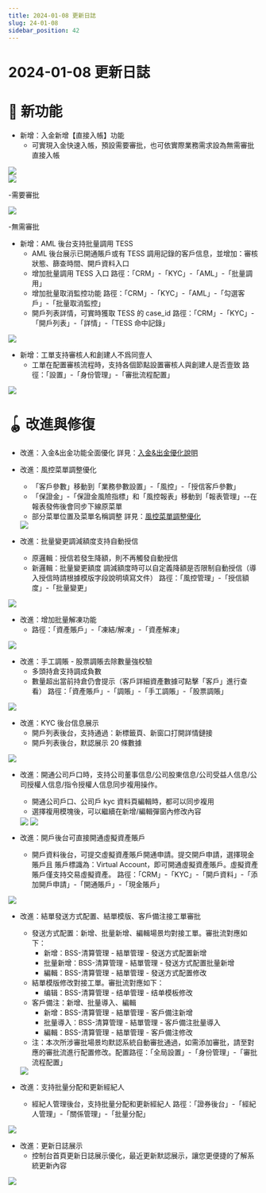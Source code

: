 ```yaml
---
title: 2024-01-08 更新日誌
slug: 24-01-08
sidebar_position: 42
---
```



# 2024-01-08 更新日誌

# 🎉 新功能

- 新增：入金新增【直接入帳】功能
    - 可實現入金快速入帳，預設需要審批，也可依實際業務需求設為無需審批直接入帳

<img src="/assets/OcsIbeOQ8ochAOxKSzXczkemnCE.png" src-width="1280" src-height="619" align="center"/>

<div class="flex gap-3 columns-2" column-size="2">
<div class="w-[49%]" width-ratio="49">
<img src="/assets/A7NEbJnT5oMC1BxlF30cWGemnfe.png" src-width="1280" src-height="631" align="center"/>

<p>-需要審批</p>
</div>
<div class="w-[50%]" width-ratio="50">
<img src="/assets/RXsGbkvceoBd2hxpPEzcntIwneh.png" src-width="1280" src-height="619" align="center"/>

<p>-無需審批</p>
</div>
</div>

- 新增：AML 後台支持批量調用 TESS
    - AML 後台展示已開通賬戶或有 TESS 調用記錄的客戶信息，並增加：審核狀態、篩查時間、開戶資料入口
    - 增加批量調用 TESS 入口
    路徑：「CRM」-「KYC」-「AML」-「批量調用」
    - 增加批量取消監控功能
    路徑：「CRM」-「KYC」-「AML」-「勾選客戶」-「批量取消監控」
    - 開戶列表詳情，可實時獲取 TESS 的 case_id
    路徑：「CRM」-「KYC」-「開戶列表」-「詳情」-「TESS 命中記錄」

<img src="/assets/HDzKbiQu9o9a63xTHeuc2Iqbnpe.png" src-width="970" src-height="1324" align="center"/>

- 新增：工單支持審核人和創建人不爲同壹人
    - 工單在配置審核流程時，支持各個節點設置審核人與創建人是否壹致
    路徑：「設置」-「身份管理」-「審批流程配置」

<img src="/assets/G49lbFxtNo1vzUx31exc1qFMncb.png" src-width="2564" src-height="1058" align="center"/>

# 🪀 改進與修復

- 改進：入金&出金功能全面優化
    詳見：[入金&出金優化說明 ](Vvpkw7jqeitbhjkQVTncStRBn4c) 

- 改進：風控菜單調整優化
    - 「客戶參數」移動到「業務參數設置」-「風控」-「授信客戶參數」
    - 「保證金」-「保證金風險指標」和「風控報表」移動到「報表管理」--在報表發佈後會同步下線原菜單
    - 部分菜單位置及菜單名稱調整
    詳見：[風控菜單調整優化](Ifv0wLOvhifRslkFuvLc0zAvnwe) 
    <img src="/assets/K3fcbq3SPoLfD6xL33icNep5nkI.png" src-width="3766" src-height="1670" align="center"/>

- 改進：批量變更調減額度支持自動授信
    - 原邏輯：授信若發生降額，則不再觸發自動授信
    - 新邏輯：批量變更額度 調減額度時可以自定義降額是否限制自動授信（導入授信時請根據模版字段說明填寫文件）
    路徑：「風控管理」-「授信額度」-「批量變更」

<img src="/assets/Tuy6bkHDOoChpbxuzgqcbPjdnpg.png" src-width="3266" src-height="1102" align="center"/>

- 改進：增加批量解凍功能
    - 路徑：「資產賬戶」-「凍結/解凍」-「資產解凍」

<img src="/assets/VELqbPQi4omJjJxlr6lc4Vj5nSd.png" src-width="3280" src-height="1688" align="center"/>

- 改進：手工調賬 - 股票調賬去除數量強校驗
    - 多頭持倉支持調成負數
    - 數量超出當前持倉仍會提示（客戶詳細資產數據可點擊「客戶」進行查看）
    路徑：「資產賬戶」-「調賬」-「手工調賬」-「股票調賬」

<img src="/assets/NeAwbsXoCocnhVx2gKCcSLJKnoh.png" src-width="3236" src-height="1646" align="center"/>

- 改進：KYC 後台信息展示
    - 開戶列表後台，支持通過：新標籤頁、新窗口打開詳情鏈接
    - 開戶列表後台，默認展示 20 條數據

<img src="/assets/HEokbMAZ4ory2JxqkSJcxRDfnAe.png" src-width="1032" src-height="602" align="center"/>

- 改進：開通公司戶口時，支持公司董事信息/公司股東信息/公司受益人信息/公司授權人信息/指令授權人信息同步複用操作。
    - 開通公司戶口、公司戶 kyc 資料頁編輯時，都可以同步複用
    - 選擇複用模塊後，可以繼續在新增/編輯彈窗內修改內容
    <img src="/assets/Q964bOVNzoKHwMxXO97cba0Bnrg.png" src-width="1914" src-height="1438" align="center"/>
    <img src="/assets/AIrkbZGH6oH0OPxaNnRcCdiynZf.png" src-width="1900" src-height="1446" align="center"/>

- 改進：開戶後台可直接開通虛擬資產賬戶
    - 開戶資料後台，可提交虛擬資產賬戶開通申請。提交開戶申請，選擇現金賬戶且 賬戶標識為：Virtual Account，即可開通虛擬資產賬戶。虛擬資產賬戶僅支持交易虛擬資產。
    路徑：「CRM」-「KYC」-「開戶資料」-「添加開戶申請」-「開通賬戶」-「現金賬戶」

<img src="/assets/QcG4bagXQo8dwoxDEpQcNn0xnWb.png" src-width="1758" src-height="680" align="center"/>

- 改進：結單發送方式配置、結單模版、客戶備注接工單審批
    - 發送方式配置：新增、批量新增、編輯場景均對接工單。審批流對應如下：
        - 新增：BSS-清算管理 - 結單管理 - 發送方式配置新增
        - 批量新增：BSS-清算管理 - 結單管理 - 發送方式配置批量新增
        - 編輯：BSS-清算管理 - 結單管理 - 發送方式配置修改
    - 結單模版修改對接工單。審批流對應如下：
        - 编辑：BSS-清算管理 - 结单管理 - 结单模板修改
    - 客戶備注：新增、批量導入、編輯
        - 新增：BSS-清算管理 - 結單管理 - 客戶備注新增
        - 批量導入：BSS-清算管理 - 結單管理 - 客戶備注批量導入
        - 編輯：BSS-清算管理 - 結單管理 - 客戶備注修改
    - 注：本次所涉審批場景均默認系統自動審批通過，如需添加審批，請至對應的審批流進行配置修改。配置路徑：「全局設置」-「身份管理」-「審批流程配置」
    <img src="/assets/DrofbwzdSojSkWxh4h7ccRlwnJh.png" src-width="3728" src-height="896" align="center"/>

- 改進：支持批量分配和更新經紀人
    - 經紀人管理後台，支持批量分配和更新經紀人
    路徑：「證券後台」-「經紀人管理」-「關係管理」-「批量分配」

<img src="/assets/Jjz2b1ryFoWoDaxjYqgcAiUrnDh.png" src-width="1708" src-height="510" align="center"/>

- 改進：更新日誌展示
    - 控制台首頁更新日誌展示優化，最近更新默認展示，讓您更便捷的了解系統更新內容

<img src="/assets/OeBtb1qvnoGQIexHkgHcYbU0nvc.png" src-width="1046" src-height="984" align="center"/>

